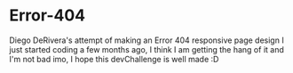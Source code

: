 # Error-404
Diego DeRivera's attempt of making an Error 404 responsive page design
I just started coding a few months ago, I think I am getting the hang of it and I'm not bad imo, I hope this devChallenge is well made :D
